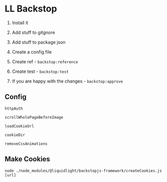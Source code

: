 # LL Backstop

1. Install it
2. Add stuff to gitgnore
3. Add stuff to package json
4. Create a config file


1. Create ref - `backstop:reference`
1. Create test - `backstop:test`
1. If you are happy with the changes - `backstop:approve`

## Config

`httpAuth`

`scrollWholePageBeforeImage`

`loadCookieUrl`

`cookieDir`

`removeCssAnimations`


## Make Cookies

```
node ./node_modules/@liquidlight/backstopjs-framework/createCookies.js [url]
```
